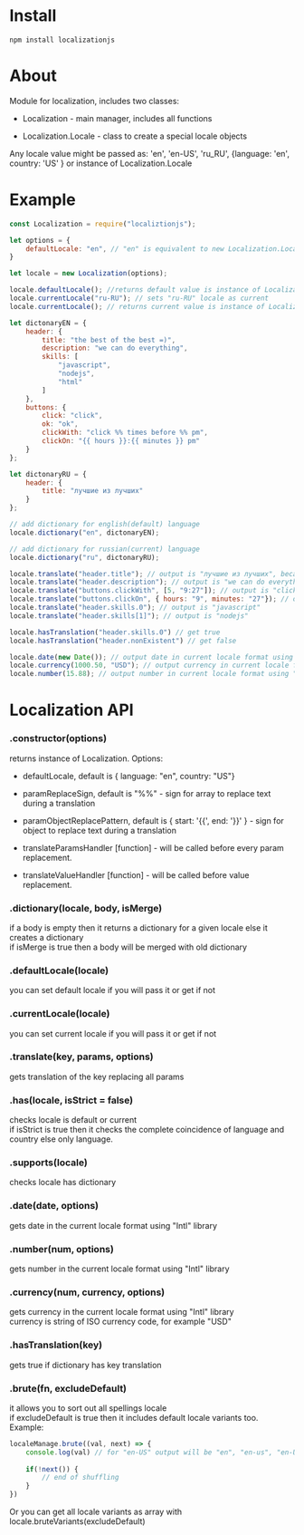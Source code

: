 # Install 
`npm install localizationjs`

# About
Module for localization, includes two classes:

* Localization - main manager, includes all functions

* Localization.Locale - class to create a special locale objects

Any locale value might be passed as: 'en', 'en-US', 'ru_RU', {language: 'en', country: 'US' } or instance of Localization.Locale

# Example
```js
const Localization = require("localiztionjs");

let options = {
    defaultLocale: "en", // "en" is equivalent to new Localization.Locale("en")
}

let locale = new Localization(options);

locale.defaultLocale(); //returns default value is instance of Localization.Locale 
locale.currentLocale("ru-RU"); // sets "ru-RU" locale as current
locale.currentLocale(); // returns current value is instance of Localization.Locale

let dictonaryEN = {
    header: {
        title: "the best of the best =)",
        description: "we can do everything",
        skills: [
            "javascript",
            "nodejs",
            "html"
        ]
    },
    buttons: {
        click: "click",
        ok: "ok",
        clickWith: "click %% times before %% pm",
        clickOn: "{{ hours }}:{{ minutes }} pm"
    }
};

let dictonaryRU = {
    header: {
        title: "лучшие из лучших"
    }
};

// add dictionary for english(default) language
locale.dictionary("en", dictonaryEN);

// add dictionary for russian(current) language
locale.dictionary("ru", dictonaryRU);

locale.translate("header.title"); // output is "лучшие из лучших", because current locale is more important
locale.translate("header.description"); // output is "we can do everything", because current locale has not a value for this key
locale.translate("buttons.clickWith", [5, "9:27"]); // output is "click 5 times before 9:27 pm"
locale.translate("buttons.clickOn", { hours: "9", minutes: "27"}); // output is "9:27 pm"
locale.translate("header.skills.0"); // output is "javascript"
locale.translate("header.skills[1]"); // output is "nodejs"

locale.hasTranslation("header.skills.0") // get true
locale.hasTranslation("header.nonExistent") // get false

locale.date(new Date()); // output date in current locale format using "Intl" library
locale.currency(1000.50, "USD"); // output currency in current locale format using "Intl" library
locale.number(15.88); // output number in current locale format using "Intl" library

```

# Localization API
### .constructor(options)
returns instance of Localization. Options:

* defaultLocale, default is { language: "en", country: "US"}

* paramReplaceSign, default is "%%" - sign for array to replace text during a translation

* paramObjectReplacePattern, default is { start: '{{', end: '}}' } - sign for object to replace text during a translation

* translateParamsHandler [function] - will be called before every param replacement.

* translateValueHandler [function] -  will be called before value replacement.

### .dictionary(locale, body, isMerge)
if a body is empty then it returns a dictionary for a given locale else it creates a dictionary  
if isMerge is true then a body will be merged with old dictionary

### .defaultLocale(locale)
you can set default locale if  you will pass it or get if not

### .currentLocale(locale)
you can set current locale if  you will pass it or get if not

### .translate(key, params, options) 
gets translation of the key replacing all params

### .has(locale, isStrict = false) 
checks locale is default or current  
if isStrict is true then it checks the complete coincidence of language and country else only language.

### .supports(locale) 
checks locale has dictionary

### .date(date, options) 
gets date in the current locale format using "Intl" library

### .number(num, options) 
gets number in the current locale format using "Intl" library

### .currency(num, currency, options) 
gets currency in the current locale format using "Intl" library  
currency is string of ISO currency code, for example "USD"

### .hasTranslation(key) 
gets true if dictionary has key translation  

### .brute(fn, excludeDefault)
it allows you to sort out all spellings locale   
if excludeDefault is true then it includes default locale variants too. Example:

```js
localeManage.brute((val, next) => {
    console.log(val) // for "en-US" output will be "en", "en-us", "en-US", "en_US" e.t.c
        
    if(!next()) {
        // end of shuffling 
    }
})

```
Or you can get all locale variants as array with locale.bruteVariants(excludeDefault)





